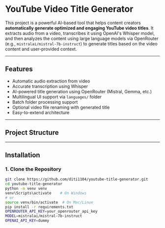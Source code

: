 # YouTube Video Title Generator

This project is a powerful AI-based tool that helps content creators **automatically generate optimized and engaging YouTube video titles**. It extracts audio from a video, transcribes it using OpenAI's Whisper model, and then analyzes the content using large language models via OpenRouter (e.g., `mistralai/mistral-7b-instruct`) to generate titles based on the video content and user-provided context.

---

## Features

- Automatic audio extraction from video
- Accurate transcription using Whisper
- AI-powered title generation using OpenRouter (Mistral, Gemma, etc.)
- Multilingual UI support via `languages/` folder
- Batch folder processing support
- Optional video file renaming with generated title
- Easy-to-extend architecture

---

## Project Structure


---

## Installation

### 1. Clone the Repository

```bash
git clone https://github.com/diti1104/youtube-title-generator.git
cd youtube-title-generator
python -m venv venv
venv\Scripts\activate    # On Windows
# or
source venv/bin/activate  # On Mac/Linux
pip install -r requirements.txt
OPENROUTER_API_KEY=your_openrouter_api_key
MODEL=mistralai/mistral-7b-instruct
OPENAI_API_KEY=dummy
